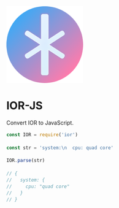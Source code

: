 <img src="https://raw.githubusercontent.com/rogerbf/ior/master/ior-logo.png" width="200px" height="200px">

# IOR-JS

Convert IOR to JavaScript.

``` javascript
const IOR = require('ior')

const str = 'system:\n  cpu: quad core'

IOR.parse(str)

// {
//   system: {
//     cpu: "quad core"
//   }
// }
```
